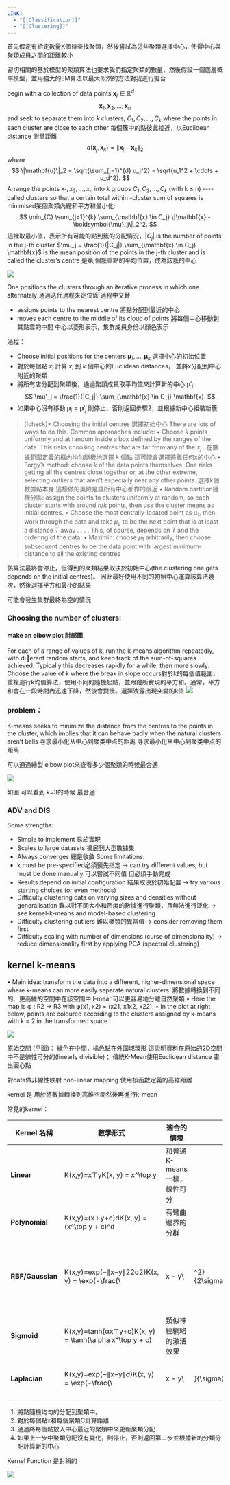 ```yaml
---
LINK:
  - "[[Classification]]"
  - "[[Clustering]]"
---
```


首先假定有給定數量K個待查找聚類，然後嘗試為這些聚類選擇中心，使得中心與聚類成員之間的距離較小

密切相關的基於模型的聚類算法也要求我們指定聚類的數量，然後假設一個底層概率模型，並用強大的EM算法以最大似然的方法對我進行擬合


begin with a collection of data points $\mathbf{x}_j \in \mathbb{R}^d$
$$
\mathbf{x}_1, \mathbf{x}_2, \ldots, \mathbf{x}_n
$$
and seek to separate them into $k$ clusters, $C_{1},C_{2},\dots,C_{k}$ where the points in each cluster are close to each other 每個簇中的點彼此接近，以Euclidean distance 測量距離$$
d(\mathbf{x}_j, \mathbf{x}_k) = \|\mathbf{x}_j - \mathbf{x}_k\|_2
$$ where $$
\|\mathbf{u}\|_2 = \sqrt{\sum_{j=1}^{d} u_j^2} = \sqrt{u_1^2 + \cdots + u_d^2}.
$$
Arrange the points $x_{1},x_{2},\dots,x_{n}$ into $k$ groups $C_{1},C_{2},\dots,C_{k}$ (with k $\leq$ n) ---- called clusters so that a certain total within -cluster sum of squares is minimised某個聚類內總和平方和最小化:  $$
\min_{C} \sum_{j=1}^{k} \sum_{\mathbf{x} \in C_j} \|\mathbf{x} - \boldsymbol{\mu}_j\|_2^2.
$$
這裡取最小值，表示所有可能的點到簇的分配情況，$|C_{j}|$ is the number of points in the j-th cluster $\mu_j = \frac{1}{|C_j|} \sum_{\mathbf{x} \in C_j} \mathbf{x}$
is the mean position of the points in the j-th cluster and is called the cluster’s centre 是第j個簇重點的平均位置，成為該簇的中心

![](PICTURE/K-Means%20k%E5%9D%87%E5%80%BC%E8%81%9A%E9%A1%9E%E7%AE%97%E6%B3%95/8d109f0f413f2ab295d76e2ade32323b_MD5.jpeg)

One positions the clusters through an iterative process in which one alternately 通過迭代過程來定位簇 過程中交替
- assigns points to the nearest centre 將點分配到最近的中心
- moves each centre to the middle of its cloud of points 將每個中心移動到其點雲的中間
中心以菱形表示，集群成員身份以顏色表示


過程：
- Choose initial positions for the centers $\boldsymbol{\mu}_1, \ldots, \boldsymbol{\mu}_k$ 選擇中心的初始位置
- 對於每個點 $x_{i}$ 計算 $x_{i}$ 到 $k$ 個中心的Euclidean distances， 並將x分配到中心附近的聚類
- 將所有店分配到聚類後，通過聚類成員取平均值來計算新的中心 $\boldsymbol{\mu}'_{j}$  $$
\mu'_j = \frac{1}{|C_j|} \sum_{\mathbf{x} \in C_j} \mathbf{x}.
$$
- 如果中心沒有移動 $\boldsymbol{\mu}_{j} = \boldsymbol{\mu}'_{j}$ 則停止，否則返回步驟2，並根據新中心組裝新簇


> [!check]+ Choosing the initial centres 選擇初始中心
There are lots of ways to do this. Common approaches include: 
• Choose $k$ points uniformly and at random inside a box defined by the ranges of the data. This risks choosing centres that are far from any of the $x_j$ . 在數據範圍定義的框內均勻隨機地選擇 $k$ 個點 這可能會選擇遠離任何x的中心
• Forgy’s method: choose $k$ of the data points themselves. One risks getting all the centres close together or, at the other extreme, selecting outliers that aren’t especially near any other points. 選擇k個數據點本身 這樣做的風險是讓所有中心都靠的很近
• Random partition隨機分區: assign the points to clusters uniformly at random, so each cluster starts with around $n/k$ points, then use the cluster means as initial centres. 
• Choose the most centrally-located point as $μ_1$, then work through the data and take $μ_2$ to be the next point that is at least a distance $T$ away . . . . This, of course, depends on $T$ and the ordering of the data.
• Maximin: choose $μ_1$ arbitrarily, then choose subsequent centres to be the data point with largest minimum-distance to all the existing centres

該算法最終會停止，但得到的聚類結果取決於初始中心(the clustering one gets depends on the initial centres)。 因此最好使用不同的初始中心運算該算法幾次，然後選擇平方和最小的結果


可能會發生集群最終為空的情況

### Choosing the number of clusters:
#### make an elbow plot 肘部圖

For each of a range of values of k, run the k-means algorithm repeatedly, with dierent random starts, and keep track of the sum-of-squares achieved. Typically this decreases rapidly for a while, then more slowly. Choose the value of k where the break in slope occurs對於k的每個值範圍，重複運行k均值算法，使用不同的隨機起點，並跟蹤所實現的平方和。通常，平方和會在一段時間內迅速下降，然後會變慢。選擇洩露出現突變的k值
![](PICTURE/K-Means%20k%E5%9D%87%E5%80%BC%E8%81%9A%E9%A1%9E%E7%AE%97%E6%B3%95/709830c4b9fdc7cb1f4375bf17cf1eed_MD5.jpeg)




### problem：
K-means seeks to minimize the distance from the centres to the points in the cluster, which implies that it can behave badly when the natural clusters aren’t balls  寻求最小化从中心到聚类中点的距离 寻求最小化从中心到聚类中点的距离

可以通過繪製 elbow plot來查看多少個聚類的時候最合適

![](PICTURE/K-Means%20k%E5%9D%87%E5%80%BC%E8%81%9A%E9%A1%9E%E7%AE%97%E6%B3%95/2493033c0336162845e7ffe64c165223_MD5.jpeg)

如圖 可以看到 k=3的時候 最合適

### ADV and DIS 
Some strengths:
- Simple to implement 易於實現
- Scales to large datasets 擴展到大型數據集
- Always converges 總是收斂
Some limitations:
- k must be pre-specified必須預先指定 → can try different values, but must be done manually  可以嘗試不同值 但必須手動完成 
- Results depend on initial configuration 結果取決於初始配置 → try various starting choices (or even methods) 
- Difficulty clustering data on varying sizes and densities without generalisation 難以對不同大小和密度的數據進行聚類，且無法進行泛化
	→ see kernel-k-means and model-based clustering 
- Difficulty clustering outliers 難以聚類的異常值 → consider removing them first 
- Difficulty scaling with number of dimensions (curse of dimensionality) → reduce dimensionality first by applying PCA (spectral clustering)



## kernel k-means
• Main idea: transform the data into a different, higher-dimensional space where k-means can more easily separate natural clusters.  將數據轉換到不同的、更高維的空間中在該空間中 l-mean可以更容易地分離自然聚類
• Here the map is φ :  R2 → R3 with φ(x1, x2) = (x21, x1x2, x22).
• In the plot at right below, points are coloured according to the clusters assigned by k-means with k = 2 in the transformed space

![](PICTURE/K-Means%20k%E5%9D%87%E5%80%BC%E8%81%9A%E9%A1%9E%E7%AE%97%E6%B3%95/f2439dee1198ebd8978a80b24fbc2b79_MD5.jpeg)

原始空間 (平面)： 綠色在中間，橘色點在外圍城環形 這說明資料在原始的2D空間中不是線性可分的(linearly divisible)；  傳統K-Mean使用Euclidean distance 畫出圓心點

對data做非線性映射 non-linear mapping 
使用核函數定義的高維距離

kernel 是 用於將數據轉換到高維空間然後再進行k-mean 

常見的kernel：

| Kernel 名稱        | 數學形式                                                     | 適合的情境               |                 |                |
| ---------------- | -------------------------------------------------------- | ------------------- | --------------- | -------------- |
| **Linear**       | K(x,y)=x⊤yK(x, y) = x^\top y                             | 和普通 K-means 一樣，線性可分 |                 |                |
| **Polynomial**   | K(x,y)=(x⊤y+c)dK(x, y) = (x^\top y + c)^d                | 有彎曲邊界的分群            |                 |                |
| **RBF/Gaussian** | K(x,y)=exp⁡(−∥x−y∥22σ2)K(x, y) = \exp(-\frac{\\          | x - y\\             | ^2}{2\sigma^2}) | 圓形、環形、任意形狀群體   |
| **Sigmoid**      | K(x,y)=tanh⁡(αx⊤y+c)K(x, y) = \tanh(\alpha x^\top y + c) | 類似神經網絡的激活效果         |                 |                |
| **Laplacian**    | K(x,y)=exp⁡(−∥x−y∥σ)K(x, y) = \exp(-\frac{\\             | x - y\\             | }{\sigma})      | 對 outlier 比較健壯 |


1. 將點隨機均勻的分配到聚類中。
2. 對於每個點x和每個聚類C計算距離
3. 通過將每個點放入中心最近的聚類中來更新聚類分配
4. 如果上一步中聚類分配沒有變化，則停止，否則返回第二步並根據新的分類分配計算新的中心

Kernel Function 是對稱的



![](PICTURE/K-Means%20k%E5%9D%87%E5%80%BC%E8%81%9A%E9%A1%9E%E7%AE%97%E6%B3%95/e0f33306e742519c73afcd900b70a6f6_MD5.jpeg)
















